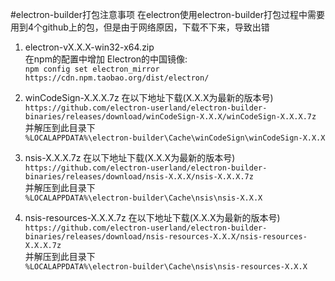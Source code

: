#electron-builder打包注意事项
在electron使用electron-builder打包过程中需要用到4个github上的包，但是由于网络原因，下载不下来，导致出错

1. electron-vX.X.X-win32-x64.zip  
在npm的配置中增加 Electron的中国镜像:  
`npm config set electron_mirror https://cdn.npm.taobao.org/dist/electron/`


2. winCodeSign-X.X.X.7z
在以下地址下载(X.X.X为最新的版本号)  
`https://github.com/electron-userland/electron-builder-binaries/releases/download/winCodeSign-X.X.X/winCodeSign-X.X.X.7z`  
并解压到此目录下   
`%LOCALAPPDATA%\electron-builder\Cache\winCodeSign\winCodeSign-X.X.X` 


3. nsis-X.X.X.7z
   在以下地址下载(X.X.X为最新的版本号)  
   `https://github.com/electron-userland/electron-builder-binaries/releases/download/nsis-X.X.X/nsis-X.X.X.7z`  
   并解压到此目录下   
   `%LOCALAPPDATA%\electron-builder\Cache\nsis\nsis-X.X.X` 


4. nsis-resources-X.X.X.7z
   在以下地址下载(X.X.X为最新的版本号)  
   `https://github.com/electron-userland/electron-builder-binaries/releases/download/nsis-resources-X.X.X/nsis-resources-X.X.X.7z`  
   并解压到此目录下   
   `%LOCALAPPDATA%\electron-builder\Cache\nsis\nsis-resources-X.X.X` 

